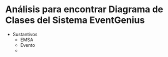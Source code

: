 # Análisis para encontrar Diagrama de Clases del Sistema EventGenius

- Sustantivos
    - EMSA
    - Evento
    - 
